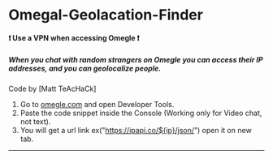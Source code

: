 # Omegal-Geolacation-Finder

**❗ Use a VPN when accessing Omegle ❗**

##### When you chat with random strangers on Omegle you can access their IP addresses, and you can geolocalize people.

Code by [Matt TeAcHaCk]

1. Go to [omegle.com](https://www.omegle.com/) and open Developer Tools.
2. Paste the code snippet inside the Console (Working only for Video chat, not text).
3. You will get a url link ex("https://ipapi.co/${ip}/json/") open it on new tab.
--------
